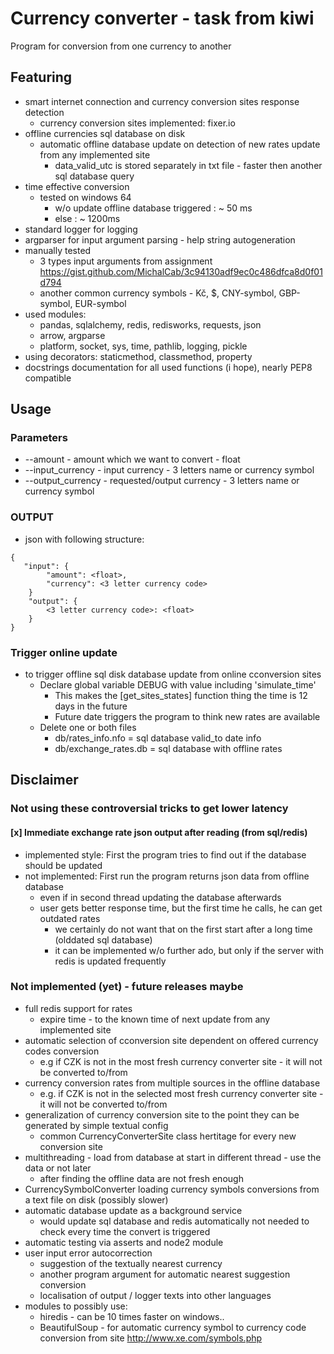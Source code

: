 # Currency converter - task from kiwi

Program for conversion from one currency to another

## Featuring
- smart internet connection and currency conversion sites response detection
    - currency conversion sites implemented: fixer.io
- offline currencies sql database on disk
    - automatic offline database update on detection of new rates update from any implemented site
        - data_valid_utc is stored separately in txt file - faster then another sql database query
- time effective conversion
    - tested on windows 64
        - w/o update offline database triggered : ~ 50 ms
        - else : ~ 1200ms
- standard logger for logging
- argparser for input argument parsing - help string autogeneration
- manually tested
    - 3 types input arguments from assignment <https://gist.github.com/MichalCab/3c94130adf9ec0c486dfca8d0f01d794>
    - another common currency symbols - Kč, $, CNY-symbol, GBP-symbol, EUR-symbol
- used modules:
	- pandas, sqlalchemy, redis, redisworks, requests, json
	- arrow, argparse
	- platform, socket, sys, time, pathlib, logging, pickle
- using decorators: staticmethod, classmethod, property
- docstrings documentation for all used functions (i hope), nearly PEP8 compatible

## Usage

### Parameters
- --amount - amount which we want to convert - float
- --input_currency - input currency - 3 letters name or currency symbol
- --output_currency - requested/output currency - 3 letters name or currency symbol


### OUTPUT
- json with following structure:
```
{
   "input": {
        "amount": <float>,
        "currency": <3 letter currency code>
    }
    "output": {
        <3 letter currency code>: <float>
    }
}
```

### Trigger online update
- to trigger offline sql disk database update from online cconversion sites
	- Declare global variable DEBUG with value including 'simulate_time'
		- This makes the [get_sites_states] function thing the time is 12 days in the future
		- Future date triggers the program to think new rates are available
	- Delete one or both files
		- db/rates_info.nfo = sql database valid_to date info
		- db/exchange_rates.db = sql database with offline rates

## Disclaimer
### Not using these controversial tricks to get lower latency
#### [x] Immediate exchange rate json output after reading (from sql/redis)
 - implemented style: First the program tries to find out if the database should be updated
 - not implemented: First run the program returns json data from offline database
  	- even if in second thread updating the database afterwards
  	- user gets better response time, but the first time he calls, he can get outdated rates
   		- we certainly do not want that on the first start after a long time (olddated sql database)
   		- it can be implemented w/o further ado, but only if the server with redis is updated frequently

### Not implemented (yet) - future releases maybe
- full redis support for rates
	- expire time - to the known time of next update from any implemented site
- automatic selection of cconversion site dependent on offered currency codes conversion
	- e.g if CZK is not in the most fresh currency converter site - it will not be converted to/from
- currency conversion rates from multiple sources in the offline database
	- e.g. if CZK is not in the selected most fresh currency converter site - it will not be converted to/from
- generalization of currency conversion site to the point they can be generated by simple textual config
	- common CurrencyConverterSite class hertitage for every new conversion site
- multithreading - load from database at start in different thread - use the data or not later
	- after finding the offline data are not fresh enough
- CurrencySymbolConverter loading currency symbols conversions from a text file on disk (possibly slower)
- automatic database update as a background service
	- would update sql database and redis automatically not needed to check every time the convert is triggered
- automatic testing via asserts and node2 module
- user input error autocorrection
	- suggestion of the textually nearest currency
	- another program argument for automatic nearest suggestion conversion
	- localisation of output / logger texts into other languages
- modules to possibly use:
	- hiredis - can be 10 times faster on windows..
	- BeautifulSoup - for automatic currency symbol to currency code conversion from site <http://www.xe.com/symbols.php>

